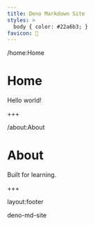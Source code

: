 ```yaml
---
title: Deno Markdown Site
styles: >
  body { color: #22a6b3; }
favicon: 🦕
---
```


/home:Home

# Home

Hello world!

+++

/about:About

# About

Built for learning.

+++

layout:footer

deno-md-site

